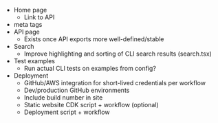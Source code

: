 - Home page
  - Link to API
- meta tags
- API page
  - Exists once API exports more well-defined/stable
- Search
  - Improve highlighting and sorting of CLI search results (search.tsx)
- Test examples
  - Run actual CLI tests on examples from config?
- Deployment
  - GitHub/AWS integration for short-lived credentials per workflow
  - Dev/production GitHub environments
  - Include build number in site
  - Static website CDK script + workflow (optional)
  - Deployment script + workflow
